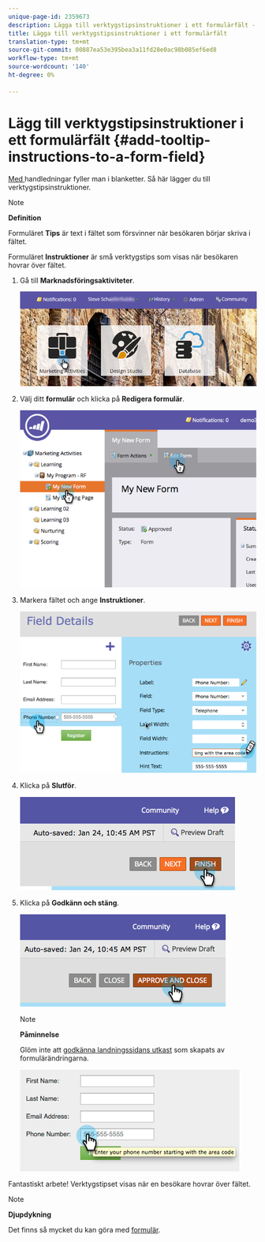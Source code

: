 ```yaml
---
unique-page-id: 2359673
description: Lägga till verktygstipsinstruktioner i ett formulärfält - Marketo Docs - Produktdokumentation
title: Lägga till verktygstipsinstruktioner i ett formulärfält
translation-type: tm+mt
source-git-commit: 00887ea53e395bea3a11fd28e0ac98b085ef6ed8
workflow-type: tm+mt
source-wordcount: '140'
ht-degree: 0%

---
```



# Lägg till verktygstipsinstruktioner i ett formulärfält {#add-tooltip-instructions-to-a-form-field}

[Med ](add-hint-text-to-a-form-field.md) handledningar fyller man i blanketter. Så här lägger du till verktygstipsinstruktioner.

>[!NOTE]
>
>**Definition**
>
>Formuläret **Tips** är text i fältet som försvinner när besökaren börjar skriva i fältet.
>
>Formuläret **Instruktioner** är små verktygstips som visas när besökaren hovrar över fältet.

1. Gå till **Marknadsföringsaktiviteter**.

   ![](assets/login-marketing-activities-6.png)

1. Välj ditt **formulär** och klicka på **Redigera formulär**.

   ![](assets/image2014-9-15-14-3a15-3a42.png)

1. Markera fältet och ange **Instruktioner**.

   ![](assets/image2014-9-15-14-3a15-3a49.png)

1. Klicka på **Slutför**.

   ![](assets/image2014-9-15-14-3a15-3a57.png)

1. Klicka på **Godkänn och stäng**.

   ![](assets/image2014-9-15-14-3a16-3a3.png)

   >[!NOTE]
   >
   >**Påminnelse**
   >
   >
   >Glöm inte att [godkänna landningssidans utkast](../../../../product-docs/demand-generation/landing-pages/understanding-landing-pages/approve-unapprove-or-delete-a-landing-page.md) som skapats av formulärändringarna.

   ![](assets/image2014-9-15-14-3a16-3a56.png)

Fantastiskt arbete! Verktygstipset visas när en besökare hovrar över fältet.

>[!NOTE]
>
>**Djupdykning**
>
>Det finns så mycket du kan göra med [formulär](http://docs.marketo.com/display/docs/forms).


